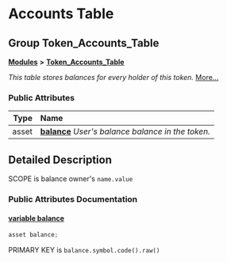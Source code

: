 # Accounts Table

## Group Token\_Accounts\_Table

[**Modules**](https://github.com/bancorprotocol/docs/tree/8f41a761c0e4e8a9a597f33b377ea0ee0bfda223/api-reference/eos-smart-contracts/modules.md) **&gt;** [**Token\_Accounts\_Table**](group___token___accounts___table.md)

_This table stores balances for every holder of this token._ [More...](group___token___accounts___table.md#detailed-description)

### Public Attributes

| Type | Name |
| ---: | :--- |
| asset | [**balance**](group___token___accounts___table.md#variable-balance)   _User's balance balance in the token._ |

## Detailed Description

SCOPE is balance owner's `name.value`

### Public Attributes Documentation

#### [variable balance](group___token___accounts___table.md#variable-balance) <a id="variable-balance"></a>

```cpp
asset balance;
```

PRIMARY KEY is `balance.symbol.code().raw()`


